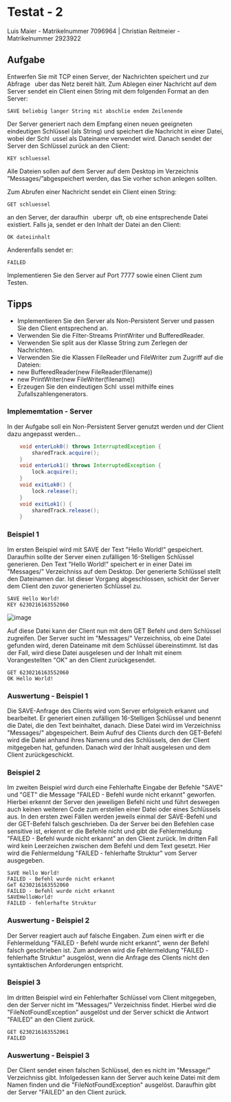 # Testat - 2
	
Luis Maier - Matrikelnummer 7096964 |
Christian Reitmeier - Matrikelnummer 2923922

## Aufgabe

Entwerfen Sie mit TCP einen Server, der Nachrichten speichert und zur Abfrage  uber das Netz bereit hält.
Zum Ablegen einer Nachricht auf dem Server sendet ein Client einen String mit dem folgenden Format an
den Server:

	SAVE beliebig langer String mit abschlie endem Zeilenende

Der Server generiert nach dem Empfang einen neuen geeigneten eindeutigen Schlüssel (als String) und
speichert die Nachricht in einer Datei, wobei der Schl ussel als Dateiname verwendet wird. Danach sendet
der Server den Schlüssel zurück an den Client:

	KEY schluessel

Alle Dateien sollen auf dem Server auf dem Desktop im Verzeichnis ”Messages/”abgespeichert werden, das
Sie vorher schon anlegen sollten.

Zum Abrufen einer Nachricht sendet ein Client einen String:

	GET schluessel

an den Server, der daraufhin  uberpr uft, ob eine entsprechende Datei existiert.
Falls ja, sendet er den Inhalt der Datei an den Client:

	OK dateiinhalt

Anderenfalls sendet er:

	FAILED

Implementieren Sie den Server auf Port 7777 sowie einen Client zum Testen.


## Tipps 

- Implementieren Sie den Server als Non-Persistent Server und passen Sie den Client entsprechend an.
- Verwenden Sie die Filter-Streams PrintWriter und BufferedReader.
- Verwenden Sie split aus der Klasse String zum Zerlegen der Nachrichten.
- Verwenden Sie die Klassen FileReader und FileWriter zum Zugriff auf die Dateien:
- new BufferedReader(new FileReader(filename))
- new PrintWriter(new FileWriter(filename))
- Erzeugen Sie den eindeutigen Schl ussel mithilfe eines Zufallszahlengenerators.


### Implememtation - Server

In der Aufgabe soll ein Non-Persistent Server genutzt werden und der Client dazu angepasst werden...


``` java
	void enterLok0() throws InterruptedException {
		sharedTrack.acquire();
	}
	void enterLok1() throws InterruptedException {
		lock.acquire();
	}
	void exitLok0() {
		lock.release();
	}
	void exitLok1() {
		sharedTrack.release();
	}

```

### Beispiel 1

Im ersten Beispiel wird mit SAVE der Text "Hello World!" gespeichert. Daraufhin sollte der Server einen zufälligen 16-Stelligen Schlüssel generieren. Den Text "Hello World!" speichert er in einer Datei im "Messages/" Verzeichniss auf dem Desktop. Der generierte Schlüssel stellt den Dateinamen dar. Ist dieser Vorgang abgeschlossen, schickt der Server dem Client den zuvor generierten Schlüssel zu.


``` 
SAVE Hello World!
KEY 6230216163552060
```
![image](https://user-images.githubusercontent.com/53625452/149752387-e3f518aa-3071-4f95-8e28-2adac162e563.png)

Auf diese Datei kann der Client nun mit dem GET Befehl und dem Schlüssel zugreifen. Der Server sucht im "Messages/" Verzeichniss, ob eine Datei gefunden wird, deren Dateiname mit dem Schlüssel übereinstimmt. Ist das der Fall, wird diese Datei ausgelesen und der Inhalt mit einem Vorangestellten "OK" an den Client zurückgesendet.

``` 
GET 6230216163552060
OK Hello World!
```

### Auswertung - Beispiel 1

Die SAVE-Anfrage des Clients wird vom Server erfolgreich erkannt und bearbeitet. Er generiert einen zufälligen 16-Stelligen Schlüssel und benennt die Datei, die den Text beinhaltet, danach. Diese Datei wird im Verzeichniss "Messages/" abgespeichert. Beim Aufruf des Clients durch den GET-Befehl wird die Datei anhand ihres Namens und des Schlüssels, den der Client mitgegeben hat, gefunden. Danach wird der Inhalt ausgelesen und dem Client zurückgeschickt.


### Beispiel 2

Im zweiten Beispiel wird durch eine Fehlerhafte Eingabe der Befehle "SAVE" und "GET" die Message "FAILED - Befehl wurde nicht erkannt" geworfen. Hierbei erkennt der Server den jeweiligen Befehl nicht und führt deswegen auch keinen weiteren Code zum erstellen einer Datei oder eines Schlüssels aus. In den ersten zwei Fällen werden jeweils einmal der SAVE-Befehl und der GET-Befehl falsch geschrieben. Da der Server bei den Befehlen case sensitive ist, erkennt er die Befehle nicht und gibt die Fehlermeldung "FAILED - Befehl wurde nicht erkannt" an den Client zurück. Im dritten Fall wird kein Leerzeichen zwischen dem Befehl und dem Text gesetzt. Hier wird die Fehlermeldung "FAILED - fehlerhafte Struktur" vom Server ausgegeben.


``` 
SaVE Hello World!
FAILED - Befehl wurde nicht erkannt
GeT 6230216163552060
FAILED - Befehl wurde nicht erkannt
SAVEHelloWorld!
FAILED - fehlerhafte Struktur
```

### Auswertung - Beispiel 2

Der Server reagiert auch auf falsche Eingaben. Zum einen wirft er die Fehlermeldung "FAILED - Befehl wurde nicht erkannt", wenn der Befehl falsch geschrieben ist. Zum anderen wird die Fehlermeldung "FAILED - fehlerhafte Struktur" ausgelöst, wenn die Anfrage des Clients nicht den syntaktischen Anforderungen entspricht.


### Beispiel 3

Im dritten Beispiel wird ein Fehlerhafter Schlüssel vom Client mitgegeben, den der Server nicht im "Messages/" Verzeichniss findet. Hierbei wird die "FileNotFoundException" ausgelöst und der Server schickt die Antwort "FAILED" an den Client zurück.

```
GET 6230216163552061
FAILED
```

### Auswertung - Beispiel 3

Der Client sendet einen falschen Schlüssel, den es nicht im "Message/" Verzeichniss gibt. Infolgedessen kann der Server auch keine Datei mit dem Namen finden und die "FileNotFoundException" ausgelöst. Daraufhin gibt der Server "FAILED" an den Client zurück.
